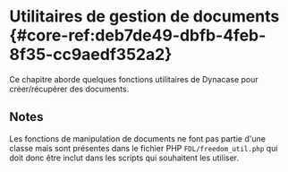 # Utilitaires de gestion de documents {#core-ref:deb7de49-dbfb-4feb-8f35-cc9aedf352a2}

<div markdown="1" class="short-description">
Ce chapitre aborde quelques fonctions utilitaires de Dynacase pour créer/récupérer 
des documents.
</div>

## Notes

Les fonctions de manipulation de documents ne font pas partie d'une classe mais
sont présentes dans le fichier PHP `FDL/freedom_util.php` qui doit donc être
inclut dans les scripts qui souhaitent les utiliser.



<!-- links -->
